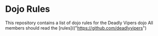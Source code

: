 Dojo Rules
==========

This repository contains a list of dojo rules for the Deadly Vipers dojo
All members should read the [rules](("https://github.com/deadlyvipers")
